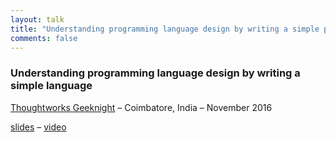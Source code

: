 ```yaml
---
layout: talk
title: "Understanding programming language design by writing a simple programming language"
comments: false
---
```


<!-- talks -->

### Understanding programming language design by writing a simple language

[Thoughtworks Geeknight](https://www.youtube.com/playlist?list=PLUSOYsx56ABBJrr_tHVF70V_XPfyJYh12) – Coimbatore, India – November 2016

[slides](https://goo.gl/3WN0Q3) – [video](https://www.youtube.com/watch?v=U_NEl-BHNRY)